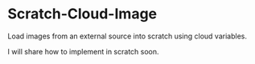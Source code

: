 # Scratch-Cloud-Image
Load images from an external source into scratch using cloud variables.

I will share how to implement in scratch soon.
